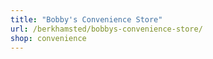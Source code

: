 ```yaml
---
title: "Bobby's Convenience Store"
url: /berkhamsted/bobbys-convenience-store/
shop: convenience
---
```

